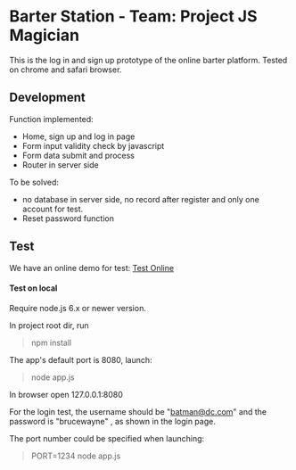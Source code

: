 # Barter Station - Team: Project JS Magician

This is the log in and sign up prototype of the online barter platform. Tested on chrome and safari browser.



## Development

Function implemented:

+ Home, sign up and log in page
+ Form input validity check by javascript
+ Form data submit and process
+ Router in server side



To be solved:

+ no database in server side, no record after register and only one account for test.
+ Reset password function



## Test

We have an online demo for test:  [Test Online](http://54.193.67.236:8080/)

#### Test on local

Require node.js 6.x or newer version.

In project root dir, run

> npm install



The app's default port is 8080, launch:

> node app.js

In browser open 127.0.0.1:8080

For the login test, the username should be "batman@dc.com" and the password is "brucewayne" , as shown in the login page.



The port number could be specified when launching:

> PORT=1234 node app.js



